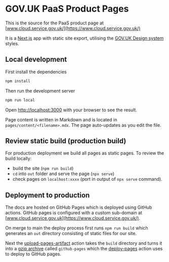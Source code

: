 # GOV.UK PaaS Product Pages

This is the source for the PaaS product page at [www.cloud.service.gov.uk/](https://www.cloud.service.gov.uk/)

It is a [Next.js](https://nextjs.org/) app with static site export, utilising the [GOV.UK Design system](https://design-system.service.gov.uk/) styles.

## Local development
First install the dependencies

```bash
npm install
```

Then run the development server

```bash
npm run local
```

Open [http://localhost:3000](http://localhost:3000) with your browser to see the result.

Page content is written in Markdown and is located in `pages/content/<filename>.mdx`. 
The page auto-updates as you edit the file.

## Review static build (production build)
For production deployment we build all pages as static pages.
To review the build locally:

- build the site (`npm run build`)
- `cd` into `out` folder and serve the page (`npx serve`)
- check pages on `localhost:xxxx` (port in output of `npx serve` command).

## Deployment to production

The docs are hosted on GitHub Pages which is deployed using GitHub actions. GitHub pages is configured with a custom sub-domain at [www.cloud.service.gov.uk](https://www.cloud.service.gov.uk/).

On merge to main the deploy process first runs `npm run build` which generates an `out` directory consisting of static files for our site.

Next the [upload-pages-artifact](https://github.com/actions/upload-pages-artifact) action takes the `build` directory and turns it into
a [gzip archive](https://en.wikipedia.org/wiki/Gzip) called `github-pages` which the [deploy-pages](https://github.com/actions/deploy-pages) action uses to deploy to GitHub pages.


